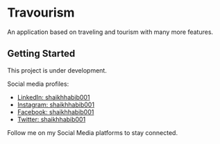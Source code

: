 # Travourism

An application based on traveling and tourism with many more features.

## Getting Started

This project is under development.

Social media profiles:

- [LinkedIn: shaikhhabib001](https://linkedin.com/in/shaikhhabib001)
- [Instagram: shaikhhabib001](https://instagram.com/shaikhhabib001)
- [Facebook: shaikhhabib001](https://facebook.com/shaikhhabib001)
- [Twitter: shaikhhabib001](https://twitter.com/shaikhhabib001)

Follow me on my Social Media platforms to stay connected.